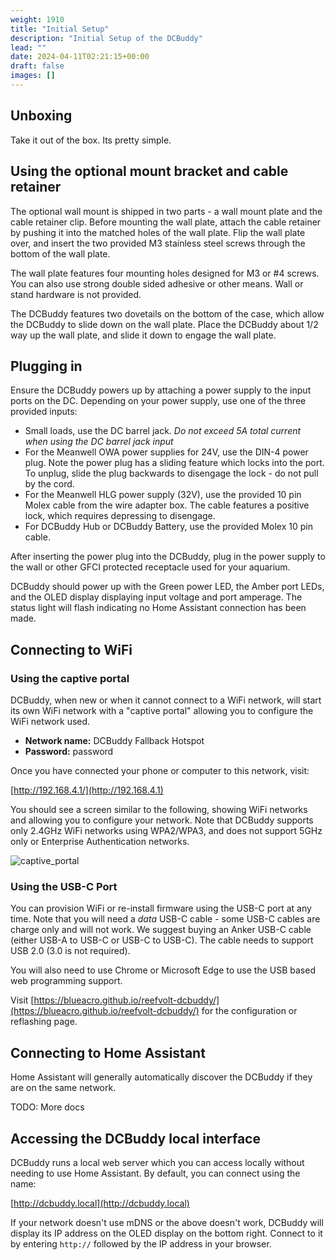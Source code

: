 ```yaml
---
weight: 1910
title: "Initial Setup"
description: "Initial Setup of the DCBuddy"
lead: ""
date: 2024-04-11T02:21:15+00:00
draft: false
images: []
---
```


## Unboxing

Take it out of the box. Its pretty simple. 

## Using the optional mount bracket and cable retainer

The optional wall mount is shipped in two parts - a wall mount plate and the
cable retainer clip. Before mounting the wall plate, attach the cable retainer
by pushing it into the matched holes of the wall plate. Flip the wall plate
over, and insert the two provided M3 stainless steel screws through the bottom
of the wall plate.

The wall plate features four mounting holes designed for M3 or #4 screws. You
can also use strong double sided adhesive or other means. Wall or stand hardware
is not provided.

The DCBuddy features two dovetails on the bottom of the case, which allow the
DCBuddy to slide down on the wall plate. Place the DCBuddy about 1/2 way up the
wall plate, and slide it down to engage the wall plate.

## Plugging in

Ensure the DCBuddy powers up by attaching a power supply to the input ports on
the DC. Depending on your power supply, use one of the three provided inputs:

- Small loads, use the DC barrel jack. *Do not exceed 5A total current when
  using the DC barrel jack input*
- For the Meanwell OWA power supplies for 24V, use the DIN-4 power plug. Note
  the power plug has a sliding feature which locks into the port. To unplug,
  slide the plug backwards to disengage the lock - do not pull by the cord.
- For the Meanwell HLG power supply (32V), use the provided 10 pin Molex cable
  from the wire adapter box. The cable features a positive lock, which requires
  depressing to disengage.
- For DCBuddy Hub or DCBuddy Battery, use the provided Molex 10 pin cable.

After inserting the power plug into the DCBuddy, plug in the power supply to the
wall or other GFCI protected receptacle used for your aquarium.

DCBuddy should power up with the Green power LED, the Amber port LEDs, and the
OLED display displaying input voltage and port amperage. The status light will
flash indicating no Home Assistant connection has been made.

## Connecting to WiFi

### Using the captive portal

DCBuddy, when new or when it cannot connect to a WiFi network, will start its
own WiFi network with a "captive portal" allowing you to configure the WiFi
network used.

- **Network name:** DCBuddy Fallback Hotspot
- **Password:** password

Once you have connected your phone or computer to this network, visit: 

[http://192.168.4.1/](http://192.168.4.1)

You should see a screen similar to the following, showing WiFi networks and
allowing you to configure your network. Note that DCBuddy supports only 2.4GHz
WiFi networks using WPA2/WPA3, and does not support 5GHz only or Enterprise
Authentication networks.

![captive_portal](/images/captive_portal-ui-sm.png)

### Using the USB-C Port

You can provision WiFi or re-install firmware using the USB-C port at any time.
Note that you will need a *data* USB-C cable - some USB-C cables are charge only
and will not work. We suggest buying an Anker USB-C cable (either USB-A to USB-C
or USB-C to USB-C). The cable needs to support USB 2.0 (3.0 is not required).

You will also need to use Chrome or Microsoft Edge to use the USB based web
programming support.

Visit
[https://blueacro.github.io/reefvolt-dcbuddy/](https://blueacro.github.io/reefvolt-dcbuddy/)
for the configuration or reflashing page.

## Connecting to Home Assistant

Home Assistant will generally automatically discover the DCBuddy if they are on
the same network.

TODO: More docs

## Accessing the DCBuddy local interface

DCBuddy runs a local web server which you can access locally without needing to
use Home Assistant. By default, you can connect using the name:

[http://dcbuddy.local](http://dcbuddy.local)

If your network doesn't use mDNS or the above doesn't work, DCBuddy will display
its IP address on the OLED display on the bottom right. Connect to it by
entering `http://` followed by the IP address in your browser.

